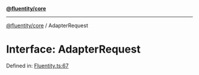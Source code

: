 [**@fluentity/core**](../README.md)

***

[@fluentity/core](../globals.md) / AdapterRequest

# Interface: AdapterRequest

Defined in: [Fluentity.ts:67](https://github.com/cedricpierre/fluentity-core/blob/890b18f12c04921c985524e17358279715ef4698/src/Fluentity.ts#L67)
